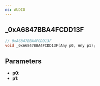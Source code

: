 ```yaml
---
ns: AUDIO
---
```

## _0xA6847BBA4FCDD13F

```c
// 0xA6847BBA4FCDD13F
void _0xA6847BBA4FCDD13F(Any p0, Any p1);
```

## Parameters
* **p0**:
* **p1**:
